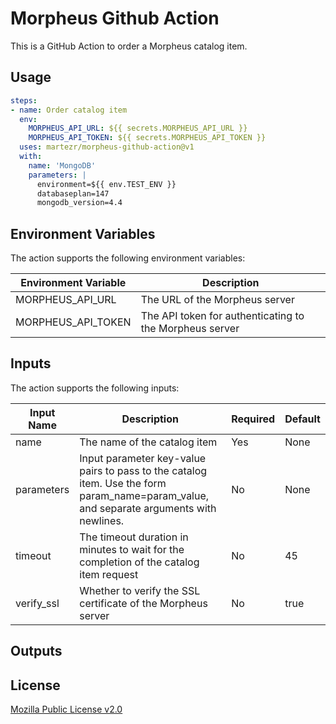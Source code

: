 # Morpheus Github Action

This is a GitHub Action to order a Morpheus catalog item. 

## Usage

```yaml
steps:
- name: Order catalog item
  env:
    MORPHEUS_API_URL: ${{ secrets.MORPHEUS_API_URL }}
    MORPHEUS_API_TOKEN: ${{ secrets.MORPHEUS_API_TOKEN }}
  uses: martezr/morpheus-github-action@v1
  with:
    name: 'MongoDB'
    parameters: |
      environment=${{ env.TEST_ENV }}
      databaseplan=147
      mongodb_version=4.4
```

## Environment Variables

The action supports the following environment variables:

| Environment Variable | Description |
| ---------- | ----------- |
| MORPHEUS_API_URL | The URL of the Morpheus server |
| MORPHEUS_API_TOKEN | The API token for authenticating to the Morpheus server |

## Inputs

The action supports the following inputs:

| Input Name | Description | Required | Default |
| ---------- | ----------- | -------- | ------- |
| name | The name of the catalog item | Yes | None |
| parameters | Input parameter key-value pairs to pass to the catalog item. Use the form param_name=param_value, and separate arguments with newlines. | No | None |
| timeout | The timeout duration in minutes to wait for the completion of the catalog item request | No | 45 |
| verify_ssl | Whether to verify the SSL certificate of the Morpheus server | No | true |

## Outputs

## License

[Mozilla Public License v2.0](https://github.com/hashicorp/setup-terraform/blob/master/LICENSE)